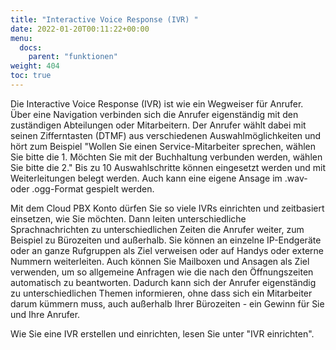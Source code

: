 ```yaml
---
title: "Interactive Voice Response (IVR) "
date: 2022-01-20T00:11:22+00:00
menu:
  docs:
    parent: "funktionen"
weight: 404
toc: true
---
```


Die Interactive Voice Response (IVR) ist wie ein Wegweiser für Anrufer. Über eine Navigation verbinden sich die Anrufer eigenständig mit den zuständigen Abteilungen oder Mitarbeitern. Der Anrufer wählt dabei mit seinen Zifferntasten (DTMF) aus verschiedenen Auswahlmöglichkeiten und hört zum Beispiel "Wollen Sie einen Service-Mitarbeiter sprechen, wählen Sie bitte die 1. Möchten Sie mit der Buchhaltung verbunden werden, wählen Sie bitte die 2." Bis zu 10 Auswahlschritte können eingesetzt werden und mit Weiterleitungen belegt werden. Auch kann eine eigene Ansage im .wav- oder .ogg-Format gespielt werden.

Mit dem Cloud PBX Konto dürfen Sie so viele IVRs einrichten und zeitbasiert einsetzen, wie Sie möchten. Dann leiten unterschiedliche Sprachnachrichten zu unterschiedlichen Zeiten die Anrufer weiter, zum Beispiel zu Bürozeiten und außerhalb. Sie können an einzelne IP-Endgeräte oder an ganze Rufgruppen als Ziel verweisen oder auf Handys oder externe Nummern weiterleiten. Auch können Sie Mailboxen und Ansagen als Ziel verwenden, um so allgemeine Anfragen wie die nach den Öffnungszeiten automatisch zu beantworten. Dadurch kann sich der Anrufer eigenständig zu unterschiedlichen Themen informieren, ohne dass sich ein Mitarbeiter darum kümmern muss, auch außerhalb Ihrer Bürozeiten - ein Gewinn für Sie und Ihre Anrufer.

Wie Sie eine IVR erstellen und einrichten, lesen Sie unter "IVR einrichten".